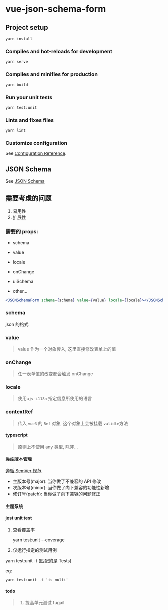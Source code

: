 # vue-json-schema-form

## Project setup

```
yarn install
```

### Compiles and hot-reloads for development

```
yarn serve
```

### Compiles and minifies for production

```
yarn build
```

### Run your unit tests

```
yarn test:unit
```

### Lints and fixes files

```
yarn lint
```

### Customize configuration

See [Configuration Reference](https://cli.vuejs.org/config/).

## JSON Schema

See [JSON Schema](https://json-schema.org/understanding-json-schema/index.html)

## 需要考虑的问题

1. 易用性
2. 扩展性

### 需要的 props:

- schema

- value

- locale

- onChange

- uiSchema

- other...

```jsx
<JSONSchemaForm schema={schema} value={value} locale={locale}></JSONSchemaForm>
```

### schema

json 的格式

### value

> value 作为一个对象传入, 这里直接修改表单上的值

### onChange

> 任一表单值的改变都会触发 onChange

### locale

> 使用`ajv-i118n` 指定信息所使用的语言

### contextRef

> 传入 `vue3` 的 `Ref` 对象, 这个对象上会被挂载 `validte`方法

#### typescript

> 原则上不使用 any 类型, 除非...

#### 类库版本管理

[遵循 SemVer 规范](https://semver.org/)

- 主版本号(major): 当你做了不兼容的 API 修改
- 次版本号(minor): 当你做了向下兼容的功能性新增
- 修订号(patch): 当你做了向下兼容的问题修正

#### 主题系统

>

#### jest unit test

1.  查看覆盖率

    yarn test:unit --coverage

2.  仅运行指定的测试用例

yarn test:unit -t <name> (匹配的是 Tests)

eg:

    yarn test:unit -t 'is multi'

#### todo

> 1. 提高单元测试 fugail
